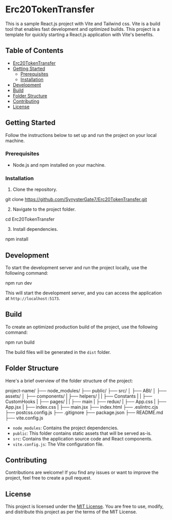 # Erc20TokenTransfer

This is a sample React.js project with Vite and Tailwind css. Vite is a build tool that enables fast development and optimized builds. This project is a template for quickly starting a React.js application with Vite's benefits.

## Table of Contents

- [Erc20TokenTransfer](#Erc20TokenTransfer)
- [Getting Started](#getting-started)
  - [Prerequisites](#prerequisites)
  - [Installation](#installation)
- [Development](#development)
- [Build](#build)
- [Folder Structure](#folder-structure)
- [Contributing](#contributing)
- [License](#license)

## Getting Started

Follow the instructions below to set up and run the project on your local machine.

### Prerequisites

- Node.js and npm installed on your machine.

### Installation

1. Clone the repository.

git clone https://github.com/SynysterGate7/Erc20TokenTransfer.git

2. Navigate to the project folder.

cd Erc20TokenTransfer

3. Install dependencies.

npm install

## Development

To start the development server and run the project locally, use the following command:

npm run dev

This will start the development server, and you can access the application at `http://localhost:5173`.

## Build

To create an optimized production build of the project, use the following command:

npm run build

The build files will be generated in the `dist` folder.

## Folder Structure

Here's a brief overview of the folder structure of the project:

project-name/
├── node_modules/
├── public/
├── src/
│ ├── ABI/
│ ├── assets/
│ ├── components/
| ├── helpers/
| | ├── Constants
| | ├── CustomHooks
| ├── pages/
| | ├── main
| ├── redux/
| ├── App.css
| ├── App.jsx
| ├── index.css
| ├── main.jsx
├── index.html
├── .eslintrc.cjs
├── postcss.config.js
├── .gitignore
├── package.json
├── README.md
├── vite.config.js

- `node_modules`: Contains the project dependencies.
- `public`: This folder contains static assets that will be served as-is.
- `src`: Contains the application source code and React components.
- `vite.config.js`: The Vite configuration file.

## Contributing

Contributions are welcome! If you find any issues or want to improve the project, feel free to create a pull request.

## License

This project is licensed under the [MIT License](LICENSE). You are free to use, modify, and distribute this project as per the terms of the MIT License.

